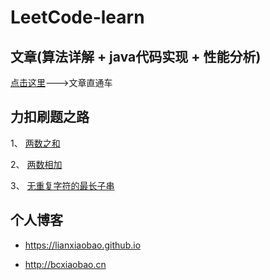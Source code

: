 # LeetCode-learn

## 文章(算法详解 + java代码实现 + 性能分析)

[点击这里](https://lianxiaobao.github.io/2019/12/03/leetcode%E4%B9%8B%E8%B7%AF/)--->文章直通车

## 力扣刷题之路

1、 [两数之和](https://github.com/lianxiaobao/LeetCode-learn/blob/master/src/com/bcxiaobao/leetcode/algorithm/TwoNumSum.java)

2、 [两数相加](https://github.com/lianxiaobao/LeetCode-learn/blob/master/src/com/bcxiaobao/leetcode/algorithm/TwoNumAdd.java)

3、 [无重复字符的最长子串]()

## 个人博客

* <https://lianxiaobao.github.io>

* <http://bcxiaobao.cn>
